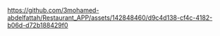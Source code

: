 

https://github.com/3mohamed-abdelfattah/Restaurant_APP/assets/142848460/d9c4d138-cf4c-4182-b06d-d72b188429f0

